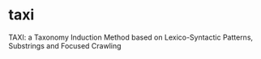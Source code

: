 # taxi
TAXI: a Taxonomy Induction Method based on Lexico-Syntactic Patterns, Substrings and Focused Crawling

